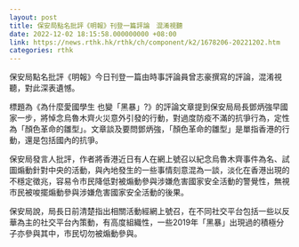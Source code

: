 ```yaml
---
layout: post
title: 保安局點名批評《明報》刊登一篇評論　混淆視聽
date: 2022-12-02 18:15:58.000000000 +08:00
link: https://news.rthk.hk/rthk/ch/component/k2/1678206-20221202.htm
categories: rthk
---
```


保安局點名批評《明報》今日刊登一篇由時事評論員曾志豪撰寫的評論，混淆視聽，對此深表遺憾。

標題為《為什麼愛國學生 也變「黑暴」?》的評論文章提到保安局局長鄧炳強早國家一步，將悼念烏魯木齊火災意外引發的行動，對過度防疫不滿的抗爭行為，定性為「顏色革命的雛型」。文章談及要問鄧炳強，「顏色革命的雛型」是單指香港的行動，還是包括國內的抗爭。

保安局發言人批評，作者將香港近日有人在網上號召以紀念烏魯木齊事件為名、試圖煽動針對中央的活動，與內地發生的一些事情刻意混為一談，淡化在香港出現的不穩定徵兆，容易令市民降低對被煽動參與涉嫌危害國家安全活動的警覺性，無視市民被唆擺煽動參與涉嫌危害國家安全活動的後果。

保安局說，局長日前清楚指出相關活動經網上號召，在不同社交平台包括一些以反華為主的社交平台內策動，有高度組織性，一些2019年「黑暴」出現過的積極分子亦參與其中，市民切勿被煽動參與。
